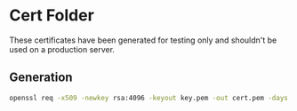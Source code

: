 # Cert Folder

These certificates have been generated for testing only and shouldn't be used on a production server.

## Generation

```bash
openssl req -x509 -newkey rsa:4096 -keyout key.pem -out cert.pem -days 365 -nodes
```